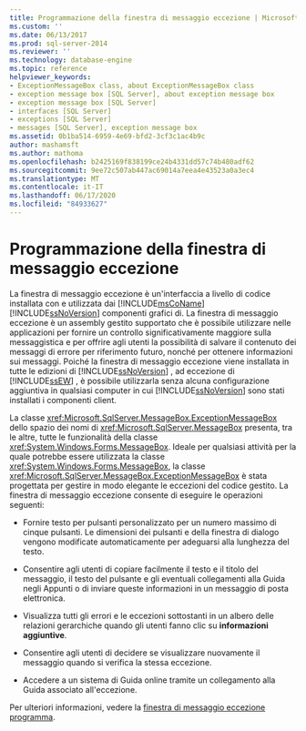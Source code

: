 ```yaml
---
title: Programmazione della finestra di messaggio eccezione | Microsoft Docs
ms.custom: ''
ms.date: 06/13/2017
ms.prod: sql-server-2014
ms.reviewer: ''
ms.technology: database-engine
ms.topic: reference
helpviewer_keywords:
- ExceptionMessageBox class, about ExceptionMessageBox class
- exception message box [SQL Server], about exception message box
- exception message box [SQL Server]
- interfaces [SQL Server]
- exceptions [SQL Server]
- messages [SQL Server], exception message box
ms.assetid: 0b1ba514-6959-4e69-bfd2-3cf3c1ac4b9c
author: mashamsft
ms.author: mathoma
ms.openlocfilehash: b2425169f838199ce24b4331dd57c74b480adf62
ms.sourcegitcommit: 9ee72c507ab447ac69014a7eea4e43523a0a3ec4
ms.translationtype: MT
ms.contentlocale: it-IT
ms.lasthandoff: 06/17/2020
ms.locfileid: "84933627"
---
```

# <a name="exception-message-box-programming"></a>Programmazione della finestra di messaggio eccezione
  La finestra di messaggio eccezione è un'interfaccia a livello di codice installata con e utilizzata dai [!INCLUDE[msCoName](../../includes/msconame-md.md)] [!INCLUDE[ssNoVersion](../../includes/ssnoversion-md.md)] componenti grafici di. La finestra di messaggio eccezione è un assembly gestito supportato che è possibile utilizzare nelle applicazioni per fornire un controllo significativamente maggiore sulla messaggistica e per offrire agli utenti la possibilità di salvare il contenuto dei messaggi di errore per riferimento futuro, nonché per ottenere informazioni sui messaggi. Poiché la finestra di messaggio eccezione viene installata in tutte le edizioni di [!INCLUDE[ssNoVersion](../../includes/ssnoversion-md.md)] , ad eccezione di [!INCLUDE[ssEW](../../includes/ssew-md.md)] , è possibile utilizzarla senza alcuna configurazione aggiuntiva in qualsiasi computer in cui [!INCLUDE[ssNoVersion](../../includes/ssnoversion-md.md)] sono stati installati i componenti client.  
  
 La classe <xref:Microsoft.SqlServer.MessageBox.ExceptionMessageBox> dello spazio dei nomi di <xref:Microsoft.SqlServer.MessageBox> presenta, tra le altre, tutte le funzionalità della classe <xref:System.Windows.Forms.MessageBox>. Ideale per qualsiasi attività per la quale potrebbe essere utilizzata la classe <xref:System.Windows.Forms.MessageBox>, la classe <xref:Microsoft.SqlServer.MessageBox.ExceptionMessageBox> è stata progettata per gestire in modo elegante le eccezioni del codice gestito. La finestra di messaggio eccezione consente di eseguire le operazioni seguenti:  
  
-   Fornire testo per pulsanti personalizzato per un numero massimo di cinque pulsanti. Le dimensioni dei pulsanti e della finestra di dialogo vengono modificate automaticamente per adeguarsi alla lunghezza del testo.  
  
-   Consentire agli utenti di copiare facilmente il testo e il titolo del messaggio, il testo del pulsante e gli eventuali collegamenti alla Guida negli Appunti o di inviare queste informazioni in un messaggio di posta elettronica.  
  
-   Visualizza tutti gli errori e le eccezioni sottostanti in un albero delle relazioni gerarchiche quando gli utenti fanno clic su **informazioni aggiuntive**.  
  
-   Consentire agli utenti di decidere se visualizzare nuovamente il messaggio quando si verifica la stessa eccezione.  
  
-   Accedere a un sistema di Guida online tramite un collegamento alla Guida associato all'eccezione.  
  
 Per ulteriori informazioni, vedere la [finestra di messaggio eccezione programma](../../../2014/database-engine/dev-guide/program-exception-message-box.md).  
  
  
